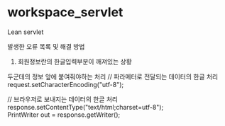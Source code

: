 # workspace_servlet
 Lean servlet

발생한 오류 목록 및 해결 방법
1. 회원정보란의 한글입력부분이 깨져있는 상황

두군데의 정보 앞에 붙여줘야하는 처리
// 파라메터로 전달되는 데이터의 한글 처리  
request.setCharacterEncoding("utf-8");  

// 브라우저로 보내지는 데이터의 한글 처리  
response.setContentType("text/html;charset=utf-8");  
PrintWriter out = response.getWriter();  

